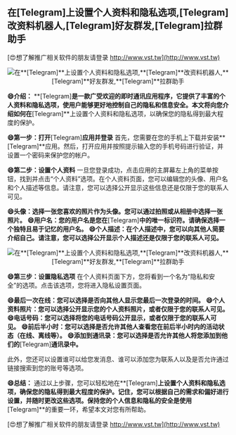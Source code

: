 ## **在**[Telegram]**上设置个人资料和隐私选项,**[Telegram]**改资料机器人,**[Telegram]**好友群发,**[Telegram]**拉群助手**

[😍想了解推广相关软件的朋友请登录 http://www.vst.tw](http://www.vst.tw)

 <center><img src="https://vst.tw/MP4/tuiguang/png/5.png" alt="在**[Telegram]**上设置个人资料和隐私选项,**[Telegram]**改资料机器人,**[Telegram]**好友群发,**[Telegram]**拉群助手"></center>

**😄介绍：**
**[Telegram]**是一款广受欢迎的即时通讯应用程序，它提供了丰富的个人资料和隐私选项，使用户能够更好地控制自己的隐私和信息安全。本文将向您介绍如何在**[Telegram]**上设置个人资料和隐私选项，以确保您的隐私得到最大程度的保护。

**😄第一步：打开**[Telegram]**应用并登录**
首先，您需要在您的手机上下载并安装**[Telegram]**应用。然后，打开应用并按照提示输入您的手机号码进行验证，并设置一个密码来保护您的帐户。

**😄第二步：设置个人资料**
一旦您登录成功，点击应用的主屏幕左上角的菜单按钮，找到并点击“个人资料”选项。在个人资料页面，您可以编辑您的头像、用户名和个人描述等信息。请注意，您可以选择公开显示这些信息还是仅限于您的联系人可见。

**😄头像：选择一张您喜欢的照片作为头像。您可以通过拍照或从相册中选择一张照片。**
**😄用户名：您的用户名是您在**[Telegram]**中的唯一标识符。请确保选择一个独特且易于记忆的用户名。**
**😄个人描述：在个人描述中，您可以向其他人简要介绍自己。请注意，您可以选择公开显示个人描述还是仅限于您的联系人可见。**

 <center><img src="https://vst.tw/MP4/tuiguang/png/8.png" alt="在**[Telegram]**上设置个人资料和隐私选项,**[Telegram]**改资料机器人,**[Telegram]**好友群发,**[Telegram]**拉群助手"></center>

**😄第三步：设置隐私选项**
在个人资料页面下方，您将看到一个名为“隐私和安全”的选项。点击该选项，您将进入隐私设置页面。

**😄最后一次在线：您可以选择是否向其他人显示您最后一次登录的时间。**
**😄个人资料照片：您可以选择公开显示您的个人资料照片，或者仅限于您的联系人可见。**
**😄电话号码：您可以选择将您的电话号码公开显示，或者仅限于您的联系人可见。**
**😄前后半小时：您可以选择是否允许其他人查看您在前后半小时内的活动状态（在线、离线等）。**
**😄添加到通讯录：您可以选择是否允许其他人将您添加到他们的**[Telegram]**通讯录中。**

此外，您还可以设置谁可以给您发消息、谁可以添加您为联系人以及是否允许通过链接搜索到您的账号等选项。

**😄总结：**
通过以上步骤，您可以轻松地在**[Telegram]**上设置个人资料和隐私选项，确保您的隐私得到最大程度的保护。记住，您可以根据自己的需求和偏好进行设置，并随时更改这些选项。保持您的个人信息和隐私的安全是使用**[Telegram]**的重要一环，希望本文对您有所帮助。

[😍想了解推广相关软件的朋友请登录 http://www.vst.tw](http://www.vst.tw)




